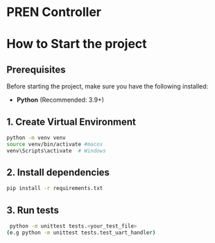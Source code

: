 # PREN Controller

# How to Start the project

## Prerequisites

Before starting the project, make sure you have the following installed:

- **Python** (Recommended: 3.9+)

## 1. Create Virtual Environment
```sh
python -m venv venv
source venv/bin/activate #macos
venv\Scripts\activate  # Windows

```
## 2. Install dependencies
```sh
pip install -r requirements.txt
```
## 3. Run tests
```sh
 python -m unittest tests.<your_test_file>
(e.g python -m unittest tests.test_uart_handler)
```